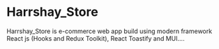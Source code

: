 # Harrshay_Store
Harrshay_Store is e-commerce web app build using modern framework React js (Hooks and Redux Toolkit), React Toastify and MUI....
